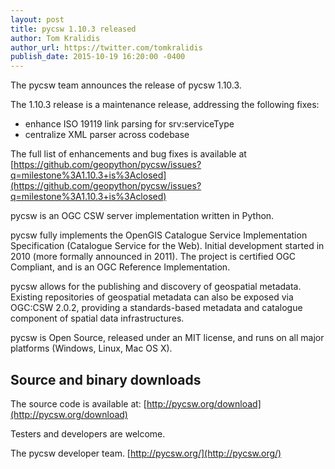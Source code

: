 ```yaml
---
layout: post
title: pycsw 1.10.3 released
author: Tom Kralidis
author_url: https://twitter.com/tomkralidis
publish_date: 2015-10-19 16:20:00 -0400
---
```


The pycsw team announces the release of pycsw 1.10.3.

The 1.10.3 release is a maintenance release, addressing the following fixes:

* enhance ISO 19119 link parsing for srv:serviceType
* centralize XML parser across codebase

The full list of enhancements and bug fixes is available at [https://github.com/geopython/pycsw/issues?q=milestone%3A1.10.3+is%3Aclosed](https://github.com/geopython/pycsw/issues?q=milestone%3A1.10.3+is%3Aclosed)

pycsw is an OGC CSW server implementation written in Python.
 
pycsw fully implements the OpenGIS Catalogue Service Implementation Specification (Catalogue Service for the Web). Initial development started in 2010 (more formally announced in 2011). The project is certified OGC Compliant, and is an OGC Reference Implementation.
 
pycsw allows for the publishing and discovery of geospatial metadata. Existing repositories of geospatial metadata can also be exposed via OGC:CSW 2.0.2, providing a standards-based metadata and catalogue component of spatial data infrastructures.
 
pycsw is Open Source, released under an MIT license, and runs on all major platforms (Windows, Linux, Mac OS X).
 
Source and binary downloads
---------------------------

The source code is available at:
[http://pycsw.org/download](http://pycsw.org/download)
 
Testers and developers are welcome.
 
The pycsw developer team.
[http://pycsw.org/](http://pycsw.org/)
